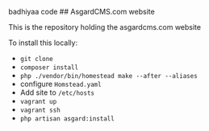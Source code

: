 badhiyaa code ## AsgardCMS.com website

This is the repository holding the asgardcms.com website

To install this locally:

- `git clone`
- `composer install`
- `php ./vendor/bin/homestead make --after --aliases`
- configure `Homstead.yaml`
- Add site to `/etc/hosts`
- `vagrant up`
- `vagrant ssh`
- `php artisan asgard:install`
